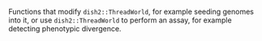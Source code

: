 Functions that modify `dish2::ThreadWorld`, for example seeding genomes into it, or use `dish2::ThreadWorld` to perform an assay, for example detecting phenotypic divergence.
